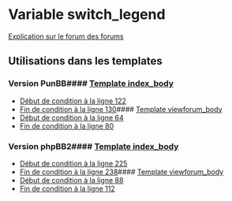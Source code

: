 # Variable switch_legend
[Explication sur le forum des forums](http://forum.forumactif.com/t294113-listing-des-variables#switch_legend)
## Utilisations dans les templates
### Version PunBB#### [Template index_body](punbb/index_body.md)
* [Début de condition à la ligne 122](../punbb/index_body.tpl#L122)
* [Fin de condition à la ligne 130](../punbb/index_body.tpl#L130)#### [Template viewforum_body](punbb/viewforum_body.md)
* [Début de condition à la ligne 64](../punbb/viewforum_body.tpl#L64)
* [Fin de condition à la ligne 80](../punbb/viewforum_body.tpl#L80)
### Version phpBB2#### [Template index_body](subsilver/index_body.md)
* [Début de condition à la ligne 225](../subsilver/index_body.tpl#L225)
* [Fin de condition à la ligne 238](../subsilver/index_body.tpl#L238)#### [Template viewforum_body](subsilver/viewforum_body.md)
* [Début de condition à la ligne 88](../subsilver/viewforum_body.tpl#L88)
* [Fin de condition à la ligne 112](../subsilver/viewforum_body.tpl#L112)